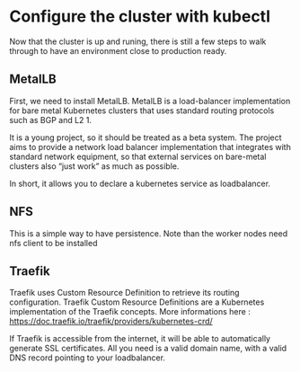 # Configure the cluster with kubectl

Now that the cluster is up and runing, there is still a few steps to walk through to have an environment close to production ready.

## MetalLB
First, we need to install MetalLB.
MetalLB is a load-balancer implementation for bare metal Kubernetes clusters that uses standard routing protocols such as BGP and L2 1. 

It is a young project, so it should be treated as a beta system. The project aims to provide a network load balancer implementation that integrates with standard network equipment, so that external services on bare-metal clusters also “just work” as much as possible.

In short, it allows you to declare a kubernetes service as loadbalancer.

## NFS
This is a simple way to have persistence.
Note than the worker nodes need nfs client to be installed

## Traefik
Traefik uses Custom Resource Definition to retrieve its routing configuration. Traefik Custom Resource Definitions are a Kubernetes implementation of the Traefik concepts. More informations here : https://doc.traefik.io/traefik/providers/kubernetes-crd/

If Traefik is accessible from the internet, it will be able to automatically generate SSL certificates.
All you need is a valid domain name, with a valid DNS record pointing to your loadbalancer.